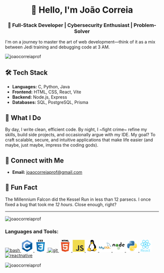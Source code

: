 <h1 align="center">👋 Hello, I'm João Correia</h1>

<h3 align="center">🚀 Full-Stack Developer | Cybersecurity Enthusiast | Problem-Solver</h3>

I'm on a journey to master the art of web development—think of it as a mix between Jedi training and debugging code at 3 AM.

<p align="left"> <img src="https://komarev.com/ghpvc/?username=joaocorreiaprof&label=Profile%20views&color=0e75b6&style=flat" alt="joaocorreiaprof" /> </p>

## 🛠️ Tech Stack  
- **Languages:** C, Python, Java  
- **Frontend:** HTML, CSS, React, Vite  
- **Backend:** Node.js, Express  
- **Databases:** SQL, PostgreSQL, Prisma  

## 🧠 What I Do  
By day, I write clean, efficient code. By night, I ~fight crime~ refine my skills, build side projects, and occasionally argue with my IDE. My goal? To craft scalable, secure, and intuitive applications that make life easier (and maybe, just maybe, impress the coding gods).  

## 👯️ Connect with Me  
<p align="left">
<a href="https://www.linkedin.com/in/jo%c3%a3o-correia-8b6588237/" target="blank">
</a>
</p>

- **Email:** joaocorreiaprof@gmail.com  

## 🌟 Fun Fact  
The Millennium Falcon did the Kessel Run in less than 12 parsecs. I once fixed a bug that took me *12 hours*. Close enough, right?  

---

<p><img align="center" src="https://github-readme-stats.vercel.app/api/top-langs?username=joaocorreiaprof&show_icons=true&locale=en&layout=compact" alt="joaocorreiaprof" /></p>

<h3 align="left">Languages and Tools:</h3>
<p align="left"> <a href="https://www.gnu.org/software/bash/" target="_blank" rel="noreferrer"> <img src="https://www.vectorlogo.zone/logos/gnu_bash/gnu_bash-icon.svg" alt="bash" width="40" height="40"/> </a> <a href="https://www.cprogramming.com/" target="_blank" rel="noreferrer"> <img src="https://raw.githubusercontent.com/devicons/devicon/master/icons/c/c-original.svg" alt="c" width="40" height="40"/> </a> <a href="https://www.w3schools.com/css/" target="_blank" rel="noreferrer"> <img src="https://raw.githubusercontent.com/devicons/devicon/master/icons/css3/css3-original-wordmark.svg" alt="css3" width="40" height="40"/> </a> <a href="https://git-scm.com/" target="_blank" rel="noreferrer"> <img src="https://www.vectorlogo.zone/logos/git-scm/git-scm-icon.svg" alt="git" width="40" height="40"/> </a> <a href="https://www.w3.org/html/" target="_blank" rel="noreferrer"> <img src="https://raw.githubusercontent.com/devicons/devicon/master/icons/html5/html5-original-wordmark.svg" alt="html5" width="40" height="40"/> </a> <a href="https://developer.mozilla.org/en-US/docs/Web/JavaScript" target="_blank" rel="noreferrer"> <img src="https://raw.githubusercontent.com/devicons/devicon/master/icons/javascript/javascript-original.svg" alt="javascript" width="40" height="40"/> </a> <a href="https://www.linux.org/" target="_blank" rel="noreferrer"> <img src="https://raw.githubusercontent.com/devicons/devicon/master/icons/linux/linux-original.svg" alt="linux" width="40" height="40"/> </a> <a href="https://www.mysql.com/" target="_blank" rel="noreferrer"> <img src="https://raw.githubusercontent.com/devicons/devicon/master/icons/mysql/mysql-original-wordmark.svg" alt="mysql" width="40" height="40"/> </a> <a href="https://nodejs.org" target="_blank" rel="noreferrer"> <img src="https://raw.githubusercontent.com/devicons/devicon/master/icons/nodejs/nodejs-original-wordmark.svg" alt="nodejs" width="40" height="40"/> </a> <a href="https://www.python.org" target="_blank" rel="noreferrer"> <img src="https://raw.githubusercontent.com/devicons/devicon/master/icons/python/python-original.svg" alt="python" width="40" height="40"/> </a> <a href="https://reactjs.org/" target="_blank" rel="noreferrer"> <img src="https://raw.githubusercontent.com/devicons/devicon/master/icons/react/react-original-wordmark.svg" alt="react" width="40" height="40"/> </a> <a href="https://reactnative.dev/" target="_blank" rel="noreferrer"> <img src="https://reactnative.dev/img/header_logo.svg" alt="reactnative" width="40" height="40"/> </a> </p>

<p><img align="center" src="https://github-readme-streak-stats.herokuapp.com/?user=joaocorreiaprof&" alt="joaocorreiaprof" /></p>
